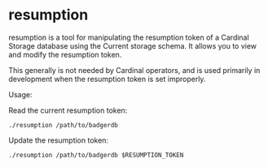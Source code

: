 # resumption

resumption is a tool for manipulating the resumption token of a Cardinal
Storage database using the Current storage schema. It allows you to view and
modify the resumption token.

This generally is not needed by Cardinal operators, and is used primarily in
development when the resumption token is set improperly.

Usage:

Read the current resumption token:


```
./resumption /path/to/badgerdb
```
Update the resumption token:

```
./resumption /path/to/badgerdb $RESUMPTION_TOKEN
```
